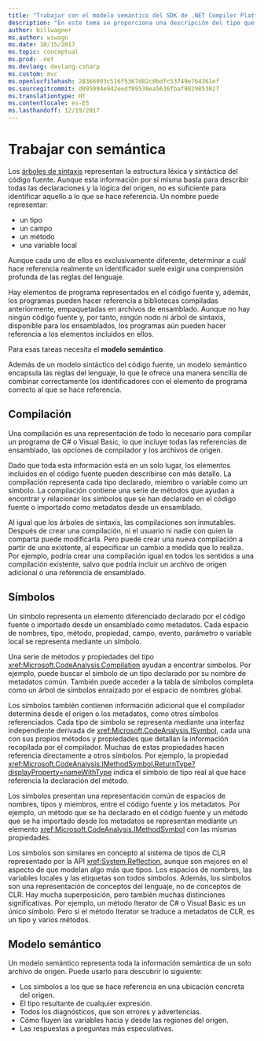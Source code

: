 ```yaml
---
title: "Trabajar con el modelo semántico del SDK de .NET Compiler Platform"
description: "En este tema se proporciona una descripción del tipo que se usa para entender y manipular el modelo semántico del código."
author: billwagner
ms.author: wiwagn
ms.date: 10/15/2017
ms.topic: conceptual
ms.prod: .net
ms.devlang: devlang-csharp
ms.custom: mvc
ms.openlocfilehash: 28366093c516f5367d82c0bdfc53749e764361ef
ms.sourcegitcommit: d095094e942eedf09530ea5636fbaf9029853027
ms.translationtype: HT
ms.contentlocale: es-ES
ms.lasthandoff: 12/19/2017
---
```

# <a name="work-with-semantics"></a>Trabajar con semántica

Los [árboles de sintaxis](work-with-syntax.md) representan la estructura léxica y sintáctica del código fuente. Aunque esta información por sí misma basta para describir todas las declaraciones y la lógica del origen, no es suficiente para identificar aquello a lo que se hace referencia. Un nombre puede representar:

- un tipo
- un campo
- un método
- una variable local

Aunque cada uno de ellos es exclusivamente diferente, determinar a cuál hace referencia realmente un identificador suele exigir una comprensión profunda de las reglas del lenguaje. 

Hay elementos de programa representados en el código fuente y, además, los programas pueden hacer referencia a bibliotecas compiladas anteriormente, empaquetadas en archivos de ensamblado. Aunque no hay ningún código fuente y, por tanto, ningún nodo ni árbol de sintaxis, disponible para los ensamblados, los programas aún pueden hacer referencia a los elementos incluidos en ellos.

Para esas tareas necesita el **modelo semántico**.

Además de un modelo sintáctico del código fuente, un modelo semántico encapsula las reglas del lenguaje, lo que le ofrece una manera sencilla de combinar correctamente los identificadores con el elemento de programa correcto al que se hace referencia.

## <a name="compilation"></a>Compilación

Una compilación es una representación de todo lo necesario para compilar un programa de C# o Visual Basic, lo que incluye todas las referencias de ensamblado, las opciones de compilador y los archivos de origen. 

Dado que toda esta información está en un solo lugar, los elementos incluidos en el código fuente pueden describirse con más detalle. La compilación representa cada tipo declarado, miembro o variable como un símbolo. La compilación contiene una serie de métodos que ayudan a encontrar y relacionar los símbolos que se han declarado en el código fuente o importado como metadatos desde un ensamblado.

Al igual que los árboles de sintaxis, las compilaciones son inmutables. Después de crear una compilación, ni el usuario ni nadie con quien la comparta puede modificarla. Pero puede crear una nueva compilación a partir de una existente, al especificar un cambio a medida que lo realiza. Por ejemplo, podría crear una compilación igual en todos los sentidos a una compilación existente, salvo que podría incluir un archivo de origen adicional o una referencia de ensamblado.

## <a name="symbols"></a>Símbolos

Un símbolo representa un elemento diferenciado declarado por el código fuente o importado desde un ensamblado como metadatos. Cada espacio de nombres, tipo, método, propiedad, campo, evento, parámetro o variable local se representa mediante un símbolo. 

Una serie de métodos y propiedades del tipo <xref:Microsoft.CodeAnalysis.Compilation> ayudan a encontrar símbolos. Por ejemplo, puede buscar el símbolo de un tipo declarado por su nombre de metadatos común. También puede acceder a la tabla de símbolos completa como un árbol de símbolos enraizado por el espacio de nombres global.

Los símbolos también contienen información adicional que el compilador determina desde el origen o los metadatos, como otros símbolos referenciados. Cada tipo de símbolo se representa mediante una interfaz independiente derivada de <xref:Microsoft.CodeAnalysis.ISymbol>, cada una con sus propios métodos y propiedades que detallan la información recopilada por el compilador. Muchas de estas propiedades hacen referencia directamente a otros símbolos. Por ejemplo, la propiedad <xref:Microsoft.CodeAnalysis.IMethodSymbol.ReturnType?displayProperty=nameWithType> indica el símbolo de tipo real al que hace referencia la declaración del método.

Los símbolos presentan una representación común de espacios de nombres, tipos y miembros, entre el código fuente y los metadatos. Por ejemplo, un método que se ha declarado en el código fuente y un método que se ha importado desde los metadatos se representan mediante un elemento <xref:Microsoft.CodeAnalysis.IMethodSymbol> con las mismas propiedades.

Los símbolos son similares en concepto al sistema de tipos de CLR representado por la API <xref:System.Reflection>, aunque son mejores en el aspecto de que modelan algo más que tipos. Los espacios de nombres, las variables locales y las etiquetas son todos símbolos. Además, los símbolos son una representación de conceptos del lenguaje, no de conceptos de CLR. Hay mucha superposición, pero también muchas distinciones significativas. Por ejemplo, un método Iterator de C# o Visual Basic es un único símbolo. Pero si el método Iterator se traduce a metadatos de CLR, es un tipo y varios métodos.

## <a name="semantic-model"></a>Modelo semántico

Un modelo semántico representa toda la información semántica de un solo archivo de origen. Puede usarlo para descubrir lo siguiente: 

* Los símbolos a los que se hace referencia en una ubicación concreta del origen.
* El tipo resultante de cualquier expresión.
* Todos los diagnósticos, que son errores y advertencias.
* Cómo fluyen las variables hacia y desde las regiones del origen.
* Las respuestas a preguntas más especulativas.
